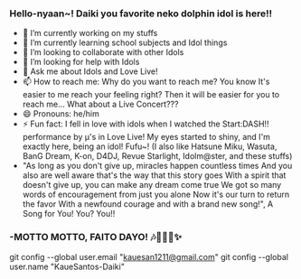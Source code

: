 ### Hello-nyaan~! Daiki you favorite neko dolphin idol is here!!
- 🔭 I’m currently working on my stuffs
- 🌱 I’m currently learning school subjects and Idol things
- 👯 I’m looking to collaborate with other Idols
- 🤔 I’m looking for help with Idols
- 💬 Ask me about Idols and Love Live!
- 📫 How to reach me: Why do you want to reach me? You know It's easier to me reach your feeling right? Then it will be easier for you to reach me... What about a Live Concert???
- 😄 Pronouns: he/him
- ⚡ Fun fact: I fell in love with idols when I watched the Start:DASH!! performance by μ's in Love Live! My eyes started to shiny, and I'm exactly here, being an idol! Fufu~! (I also like Hatsune Miku, Wasuta, BanG Dream, K-on, D4DJ, Revue Starlight, Idolm@ster, and these stuffs)
- "As long as you don't give up, miracles happen countless times
    And you also are well aware that's the way that this story goes
    With a spirit that doesn't give up, you can make any dream come true
    We got so many words of encouragement from just you alone
    Now it's our turn to return the favor
    With a newfound courage and with a brand new song!",
    A Song for You! You? You!!

### -MOTTO MOTTO, FAITO DAYO! 🎶🎉😼👊✨

<!--
**KaueSantos-Daiki/KaueSantos-Daiki** is a ✨ _special_ ✨ repository because its `README.md` (this file) appears on your GitHub profile.

Here are some ideas to get you started:

- 🔭 I’m currently working on ...
- 🌱 I’m currently learning ...
- 👯 I’m looking to collaborate on ...
- 🤔 I’m looking for help with ...
- 💬 Ask me about ...
- 📫 How to reach me: ...
- 😄 Pronouns: ...
- ⚡ Fun fact: ...
-->
git config --global user.email "kauesan1211@gmail.com"
git config --global user.name "KaueSantos-Daiki"